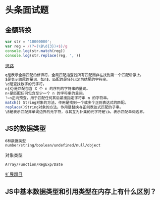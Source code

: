# 头条面试题

## 金额转换

```js
var str = '10000000';
var reg = /(?=(\B\d{3})+$)/g
console.log(str.match(reg))
console.log(str.replace(reg, ','))
```

[思路](https://juejin.im/post/5abb5b01f265da237f1e5a92)
```js
g是表示全局匹配的修饰符，全局匹配指查找所有匹配而非在找到第一个匹配后停止。
$是表示结尾的量词，如n$，匹配的是任何以n为结尾的字符串。
\d是查找数字的元字符。
n{X}是匹配包含 X 个 n 的序列的字符串的量词。
n+是匹配任何包含至少一个 n 的字符串的量词。
?=n正向预查，用于匹配任何其后紧接指定字符串 n 的字符串。
match() String对象的方法，作用是找到一个或多个正则表达式的匹配。
replace()String对象的方法，作用是替换与正则表达式匹配的子串。
\B是表示匹配非单词边界的元字符，与其互为补集的元字符是\b，表示匹配单词边界。
```

## JS的数据类型

```
6种数据类型
number/string/boolean/undefined/null/object
```

对象类型
```
Array/Function/RegExp/Date
```

[扩展题目](https://juejin.im/post/5b2b0a6051882574de4f3d96)

## JS中基本数据类型和引用类型在内存上有什么区别？

